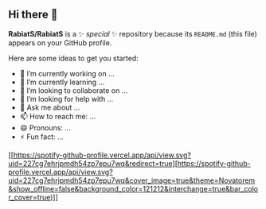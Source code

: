 ## Hi there 👋


**RabiatS/RabiatS** is a ✨ _special_ ✨ repository because its `README.md` (this file) appears on your GitHub profile.

Here are some ideas to get you started:

- 🔭 I’m currently working on ...
- 🌱 I’m currently learning ...
- 👯 I’m looking to collaborate on ...
- 🤔 I’m looking for help with ...
- 💬 Ask me about ...
- 📫 How to reach me: ...
- 😄 Pronouns: ...
- ⚡ Fun fact: ...

[[https://spotify-github-profile.vercel.app/api/view.svg?uid=227cg7ehrjpmdh54zp7epu7wq&redirect=true][https://spotify-github-profile.vercel.app/api/view.svg?uid=227cg7ehrjpmdh54zp7epu7wq&cover_image=true&theme=Novatorem&show_offline=false&background_color=121212&interchange=true&bar_color_cover=true)]]